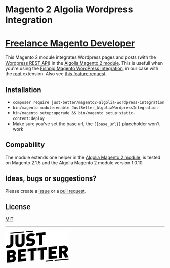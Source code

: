 # Magento 2 Algolia Wordpress Integration
# [Freelance Magento Developer](https://www.phpfreelanceprogrammer.com/magento-programmer.html)
This Magento 2 module integrates Wordpress pages and posts (with the [Wordpress REST API](https://developer.wordpress.org/rest-api/)) in the [Algolia Magento 2 module](https://github.com/algolia/algoliasearch-magento-2/). This is usefull when you're using the [Fishpig Magento WordPress Integration](https://fishpig.co.uk/magento-2/wordpress-integration/), in our case with the [root](https://github.com/algolia/algoliasearch-magento-2/) extension. Also see [this feature request](https://github.com/algolia/algoliasearch-magento-2/issues/153).

## Installation

- `composer require just-better/magento2-algolia-wordpress-integration`
- `bin/magento module:enable JustBetter_AlgoliaWordpressIntegration`
- `bin/magento setup:upgrade && bin/magento setup:static-content:deploy`
- Make sure you've set the base url, the `{{base_url}}` placeholder won't work

## Compability
The module extends one helper in the [Algolia Magento 2 module](https://github.com/algolia/algoliasearch-magento-2/), is tested on Magento 2.1.5 and the Algolia Magento 2 module version 1.0.10.

## Ideas, bugs or suggestions?
Please create a [issue](https://github.com/just-better/magento2-algolia-wordpress-integration/issues) or a [pull request](https://github.com/just-better/magento2-algolia-wordpress-integration/pulls).

## License
[MIT](LICENSE)

---

<a href="https://justbetter.nl" title="JustBetter"><img src="https://raw.githubusercontent.com/just-better/art/master/justbetter-logo.png" width="200px" alt="JustBetter logo"></a>
